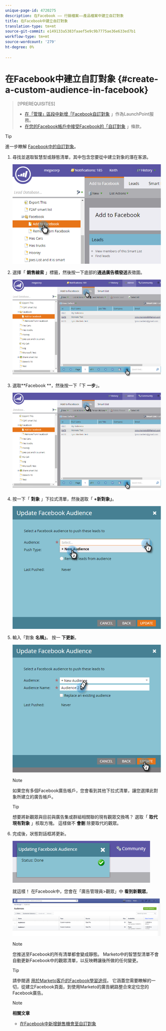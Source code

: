 ```yaml
---
unique-page-id: 4720275
description: 在Facebook —— 行銷檔案——產品檔案中建立自訂對象
title: 在Facebook中建立自訂對象
translation-type: tm+mt
source-git-commit: e149133a5383faaef5e9c9b7775ae36e633ed7b1
workflow-type: tm+mt
source-wordcount: '279'
ht-degree: 0%

---
```



# 在Facebook中建立自訂對象 {#create-a-custom-audience-in-facebook}

>[!PREREQUISITES]
>
>* [在「管理」區段中新增「Facebook自訂對象](../../../product-docs/demand-generation/ad-network-integrations/add-facebook-custom-audiences-as-a-launchpoint-service.md) 」作為LaunchPoint服務。
>* [在您的Facebook帳戶中接受Facebook的「自訂對象](https://www.facebook.com/ads/manage/customaudiences/tos.php) 」條款。

>



>[!TIP]
>
>進一步瞭解 [Facebook中的自訂對象](https://www.facebook.com/help/341425252616329)。

1. 尋找並選取智慧型或靜態清單，其中包含您要從中建立對象的潛在客源。

   ![](assets/1.png)

1. 選擇「 **銷售線索** 」標籤，然後按一下底部的**通過廣告橋發送**表徵圖。

   ![](assets/222.png)

1. 選取**Facebook **，然後按一下「下 **一步**」。

   ![](assets/two.png)

1. 按一下「 **對象** 」下拉式清單，然後選取「 **+新對象」**。

   ![](assets/four.png)

1. 輸入「對象 **名稱」**。 按一 **下更新**。

   ![](assets/five.png)

   >[!NOTE]
   >
   >如果您有多個Facebook廣告帳戶，您會看到其他下拉式清單，讓您選擇此對象所建立的廣告帳戶。

   >[!TIP]
   >
   >想要將新觀眾與目前與廣告集或群組相關聯的現有觀眾交換嗎？ 選取「 **取代現有對象** 」核取方塊。 這樣做不 **會刪** 除要取代的觀眾。

1. 完成後，狀態對話框將更新。

   ![](assets/six.png)

   就這樣！ 在Facebook中，您會在「廣告管理員>觀眾」中 **看到新觀眾**。

   ![](assets/image2014-12-10-11-3a38-3a32.png)

   >[!NOTE]
   >
   >您推送至Facebook的所有清單都會變成靜態。 Marketo中的智慧型清單不會自動更新Facebook中的觀眾清單，以反映轉讓後所做的任何變更。

   >[!TIP]
   >
   >請參閱適 [用於Marketo客戶的Facebook學習途徑](https://facebook.exceedlms.com/student/enrollments/create_enrollment_from_token/BF9TqSaCvM73PP4ScjhCm4fi)。 它涵蓋您需要瞭解的一切，從建立Facebook頁面，到使用Marketo的廣告網路整合來定位您的Facebook廣告。

   >[!NOTE]
   >
   >**相關文章**
   >
   >    
   >    
   >    * [在Facebook中新增銷售機會至自訂對象](add-leads-to-a-custom-audience-in-facebook.md)


